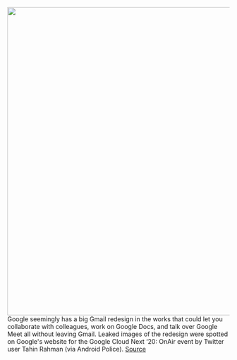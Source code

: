 <img src='https://cdn.vox-cdn.com/thumbor/jfzasxsspXT2x5M26Q9tXlz8ifM=/0x44:1920x1029/1200x800/filters:focal(807x387:1113x693)/cdn.vox-cdn.com/uploads/chorus_image/image/67061750/gmail_redesign.0.png' width='700px' /><br/>
Google seemingly has a big Gmail redesign in the works that could let you collaborate with colleagues, work on Google Docs, and talk over Google Meet all without leaving Gmail. Leaked images of the redesign were spotted on Google's website for the Google Cloud Next ‘20: OnAir event by Twitter user Tahin Rahman (via Android Police).
<a href='https://www.theverge.com/2020/7/15/21325646/google-gmail-redesign-leak-integrates-chat-meet-document-collaboration'> Source <a/>